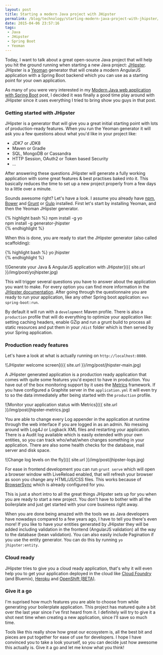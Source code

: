 ```yaml
---
layout: post
title: Starting a modern Java project with JHipster
permalink: /blog/technology/starting-modern-java-project-with-jhipster/
date: 2015-04-06 23:57:16
tags:
 - Java
 - JHipster
 - Spring Boot
 - Yeoman
---
```

Today, I want to talk about a great open-source Java project that will help you hit the ground running when starting a new Java project: [JHipster](http://jhipster.github.io/).  
 JHipster is a [Yeoman](http://yeoman.io/) generator that will create a modern AngularJS application with a Spring Boot backend which you can use as a starting point for your own application.

As many of you were very interested in my [Modern Java web application with Spring Boot](http://www.drissamri.com/blog/technology/modern-java-web-applications-spring-boot-thymeleaf-angularjs/) post, I decided it was finally a good time play around with JHipster since it uses everything I tried to bring show you guys in that post.

### Getting started with JHipster

JHipster is a generator that will give you a great initial starting point with lots of production-ready features. When you run the Yeoman generator it will ask you a few questions about what you'd like in your project like:

*   JDK7 or JDK8
*   Maven or Gradle
*   SQL, MongoDB or Cassandra
*   HTTP Session, OAuth2 or Token based Security
*   ...

After answering these questions JHipster will generate a fully working application with some great features & best practises baked into it. This basically reduces the time to set up a new project properly from a few days to a little over a minute.

Sounds awesome right? Let's have a look. I assume you already have [npm](https://docs.npmjs.com/getting-started/installing-node), [Bower](http://bower.io/) and [Grunt](http://gruntjs.com/) or [Gulp](http://gulpjs.com/) installed. First let's start by installing Yeoman, and then the Yeoman JHipster generator.

{% highlight bash %}
npm install -g yo  
npm install -g generator-jhipster  
{% endhighlight %}

When this is done, you are ready to start the JHipster generator (also called scaffolding):

{% highlight bash %}
yo jhipster  
{% endhighlight %}

![Generate your Java & AngularJS application with JHipster]({{ site.url }}/img/post/yojhipster.jpg)

This will trigger several questions you have to answer about the application you want to make. For every option you can find more information in the [JHipster documentation](http://jhipster.github.io/installation.html). After going through the questionnaire you are ready to run your application, like any other Spring boot application: `mvn spring-boot:run`.

By default it will run with a `development` Maven profile. There is also a `production` profile that will do everything to optimize your application like: setting caching headers, enable GZip and run a grunt build to process all static resources and put them in your `/dist` folder which is then served by your Spring application.

### Production ready features

Let's have a look at what is actually running on `http://localhost:8080`.  

![JHipster welcome screen]({{ site.url }}/img/post/jhipster-main.jpg)

A JHipster generated application is a production ready application that comes with quite some features you'd expect to have in production. You have out of the box monitoring support by it uses the [Metrics](https://github.com/dropwizard/metrics) framework. If you have configured a Graphite server in the `application.yml` it will even try to so the data immediately after being started with the `production` profile.  

![Monitor your application status with Metrics]({{ site.url }}/img/post/jhipster-metrics.jpg)

You are able to change every Log appender in the application at runtime through the web interface if you are logged in as an admin. No messing around with Log4J or Logback XML files and restarting your application. There is a Audit log available which is easily extended with your own entities, so you can track who/what/when changes something in your application. There are also some health checks for the database, mail server and disk space.

![Change log levels on the fly]({{ site.url }}/img/post/jhipster-logs.jpg)

For ease in frontend development you can run `grunt serve` which will open a browser window with LiveReload enabled, that will refresh your browser as soon you change any HTML/JS/CSS files. This works because of [BrowserSync](http://www.browsersync.io/) which is already configured for you.

This is just a short intro to all the great things JHipster sets up for you when you are ready to start a new project. You don't have to bother with all the boilerplate and just get started with your core business right away.

When you are done being amazed with the tools we as Java developers have nowadays compared to a few years ago, I have to tell you there's even more! If you like to have your entities generated by JHipster they will be added including validation in the frontend (AngularJS validation) all the way to the database (bean validation). You can also easily include Pagination if you use the entity generator. You can do this by running `yo jhipster:entity`.

### Cloud ready

JHipster tries to give you a cloud ready application, that's why it will even help you to get your application deployed in the cloud like [Cloud Foundry](http://jhipster.github.io/cloudfoundry.html) (and Bluemix), [Heroku](http://jhipster.github.io/heroku.html) and [OpenShift (BETA)](http://jhipster.github.io/openshift.html).

### Give it a go

I'm suprised how much features you are able to choose from while generating your boilerplate application. This project has matured quite a bit over the last year since I've first heard from it. I definitely will try to give it a shot next time when creating a new application, since I'll save so much time.

Tools like this really show how great our ecosystem is, all the best bit and pieces are put together for ease of use for developers. I hope I have convinced you to take a look yourself, so you can decide just how awesome this actually is. Give it a go and let me know what you think!

